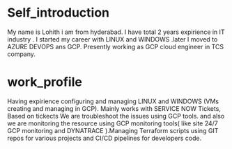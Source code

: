 # Self_introduction

My name is Lohith i am from hyderabad. I have total 2 years expirience in IT industry . I started my career with LINUX and WINDOWS .later I moved to AZURE DEVOPS ans GCP. Presently working as GCP cloud engineer in TCS company.

# work_profile
Having expirience configuring and managing LINUX and WINDOWS (VMs creating and managing in GCP). Mainly works with SERVICE NOW Tickets, Based on tickects We are troubleshoot the issues using GCP tools. and also we are monitoring the resource using GCP monitoring tools( like site 24/7 GCP monitoring and DYNATRACE ).Managing Terraform scripts using GIT repos for various projects and CI/CD pipelines for developers code.
